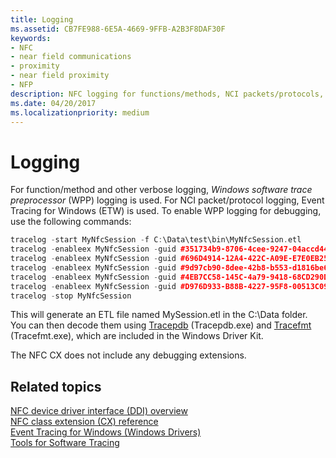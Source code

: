 ```yaml
---
title: Logging
ms.assetid: CB7FE988-6E5A-4669-9FFB-A2B3F8DAF30F
keywords:
- NFC
- near field communications
- proximity
- near field proximity
- NFP
description: NFC logging for functions/methods, NCI packets/protocols, and other verbose logging.
ms.date: 04/20/2017
ms.localizationpriority: medium
---
```


# Logging


For function/method and other verbose logging, *Windows software trace preprocessor* (WPP) logging is used. For NCI packet/protocol logging, Event Tracing for Windows (ETW) is used. To enable WPP logging for debugging, use the following commands:

```cpp
tracelog -start MyNfcSession -f C:\Data\test\bin\MyNfcSession.etl
tracelog -enableex MyNfcSession -guid #351734b9-8706-4cee-9247-04accd448c76 -matchanykw 0xFFFFFFFFFFFFFFFF -level 7
tracelog -enableex MyNfcSession -guid #696D4914-12A4-422C-A09E-E7E0EB25806A -matchanykw 0xFFFFFFFFFFFFFFFF -level 7
tracelog -enableex MyNfcSession -guid #9d97cb90-8dee-42b8-b553-d1816be6fb9e -matchanykw 0xFFFFFFFFFFFFFFFF -level 7
tracelog -enableex MyNfcSession -guid #4EB7CC58-145C-4a79-9418-68CD290DD9D4 -matchanykw 0xFFFFFFFFFFFFFFFF -level 7
tracelog -enableex MyNfcSession -guid #D976D933-B88B-4227-95F8-00513C0986DE -matchanykw 0xFFFFFFFFFFFFFFFF -level 7
tracelog -stop MyNfcSession
```

This will generate an ETL file named MySession.etl in the C:\\Data folder. You can then decode them using [Tracepdb](https://docs.microsoft.com/windows-hardware/drivers/devtest/tracepdb) (Tracepdb.exe) and [Tracefmt](https://docs.microsoft.com/windows-hardware/drivers/devtest/tracefmt) (Tracefmt.exe), which are included in the Windows Driver Kit.

The NFC CX does not include any debugging extensions.

## Related topics
[NFC device driver interface (DDI) overview](https://docs.microsoft.com/windows-hardware/drivers/ddi/index)  
[NFC class extension (CX) reference](https://docs.microsoft.com/windows-hardware/drivers/ddi/index)  
[Event Tracing for Windows (Windows Drivers)](https://docs.microsoft.com/windows-hardware/drivers/devtest/tools-for-software-tracing)  
[Tools for Software Tracing](https://docs.microsoft.com/windows-hardware/drivers/devtest/wpp-software-tracing)  
